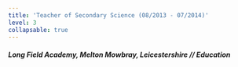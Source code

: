 ```yaml
---
title: 'Teacher of Secondary Science (08/2013 - 07/2014)'
level: 3
collapsable: true
---
```


##### Long Field Academy, Melton Mowbray, Leicestershire // Education